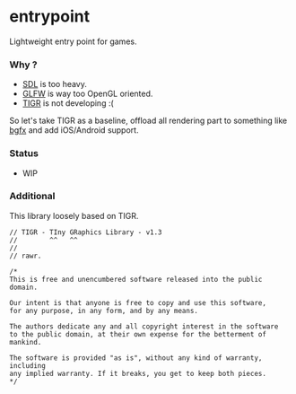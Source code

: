 # entrypoint

Lightweight entry point for games.

### Why ?

- [SDL](https://www.libsdl.org/) is too heavy.
- [GLFW](http://www.glfw.org/) is way too OpenGL oriented.
- [TIGR](https://bitbucket.org/rmitton/tigr/src) is not developing :(

So let's take TIGR as a baseline, offload all rendering part to something like [bgfx](https://github.com/bkaradzic/bgfx) and add iOS/Android support.

### Status

- WIP

### Additional

This library loosely based on TIGR.

	// TIGR - TIny GRaphics Library - v1.3
	//        ^^   ^^
	//
	// rawr.
	
	/*
	This is free and unencumbered software released into the public domain.
	
	Our intent is that anyone is free to copy and use this software,
	for any purpose, in any form, and by any means.
	
	The authors dedicate any and all copyright interest in the software
	to the public domain, at their own expense for the betterment of mankind.
	
	The software is provided "as is", without any kind of warranty, including
	any implied warranty. If it breaks, you get to keep both pieces.
	*/

